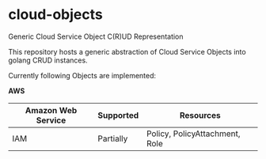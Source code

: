 # cloud-objects
Generic Cloud Service Object C(R)UD Representation

This repository hosts a generic abstraction of Cloud Service Objects into golang CRUD instances.

Currently following Objects are implemented:

**AWS**

| Amazon Web Service | Supported | Resources |
| --- | --- | --- |
| IAM | Partially | Policy, PolicyAttachment, Role |
